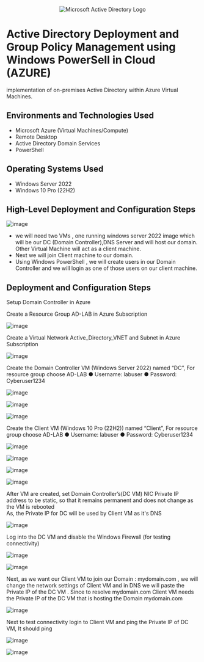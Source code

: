 <p align="center">
<img src="https://i.imgur.com/pU5A58S.png" alt="Microsoft Active Directory Logo"/>
</p>

<h1>Active Directory Deployment and Group Policy Management using Windows PowerSell in Cloud (AZURE)</h1>
implementation of on-premises Active Directory within Azure Virtual Machines.<br />

<h2>Environments and Technologies Used</h2>

- Microsoft Azure (Virtual Machines/Compute)
- Remote Desktop
- Active Directory Domain Services
- PowerShell

<h2>Operating Systems Used </h2>

- Windows Server 2022
- Windows 10 Pro (22H2)

<h2>High-Level Deployment and Configuration Steps</h2>

![image](https://github.com/user-attachments/assets/06a8dcf8-c145-4f5d-9cad-f1f72df3812a)


- we will need two VMs , one running windows server 2022 image which will be our DC (Domain Controller),DNS Server and will 
  host our domain. Other Virtual Machine will act as a client machine. 
- Next we will join Client machine to our domain. 
- Using Windows PowerShell , we will create users in our Domain Controller and we will login as one of those users on our 
  client machine.

<h2>Deployment and Configuration Steps</h2>
Setup Domain Controller in Azure<br />

Create a Resource Group AD-LAB in Azure Subscription<br />

![image](https://github.com/user-attachments/assets/ee6ea044-82fd-4e16-acc0-9fba6bd92600)

Create a Virtual Network Active_Directory_VNET and Subnet in Azure Subscription<br />

![image](https://github.com/user-attachments/assets/d7a6d04d-d8d0-4b26-86e4-d2f31a829a4f)

Create the Domain Controller VM (Windows Server 2022) named “DC”, For resource group choose AD-LAB
● Username: labuser
● Password: Cyberuser1234

![image](https://github.com/user-attachments/assets/ca34fcd1-7802-4428-a40b-fa6c41742a4c)

![image](https://github.com/user-attachments/assets/4b652c84-b2ba-47dd-8f80-64119b1c5967)

![image](https://github.com/user-attachments/assets/a0c21344-4b01-4517-aa06-a5e57f09f51e)


Create the Client VM (Windows 10 Pro (22H2)) named “Client”, For resource group choose AD-LAB
● Username: labuser
● Password: Cyberuser1234

![image](https://github.com/user-attachments/assets/1c619ebe-2552-49fd-9325-f8c175834482)

![image](https://github.com/user-attachments/assets/150176d9-178d-4732-acfa-d51bb393d897)

![image](https://github.com/user-attachments/assets/abe2da51-632a-4b44-80c1-33d863192e71)

![image](https://github.com/user-attachments/assets/56adc63e-eb23-487c-aa38-0f037eafd15e)

After VM are created, set Domain Controller’s(DC VM) NIC Private IP address to be static, so that it remains permanent and does not change as the VM is rebooted <br />
As, the Private IP for DC will be used by Client VM as it's DNS<br />

![image](https://github.com/user-attachments/assets/08a69e8c-fd9f-49eb-ac77-4ea5c6dca9f5)

Log into the DC VM and disable the Windows Firewall (for testing connectivity)

![image](https://github.com/user-attachments/assets/f404886b-2e20-4b5e-9361-8c43224bb7e9)

![image](https://github.com/user-attachments/assets/de43ba60-c094-48cd-b623-2788e3bd15ff)

Next, as we want our Client VM to join our Domain : mydomain.com , we will change the network settings of Client VM and in DNS we will paste the Private IP of the DC VM . Since to resolve mydomain.com Client VM needs the Private IP of the DC VM that is hosting the Domain mydomain.com

![image](https://github.com/user-attachments/assets/71be74c6-99e5-4744-84e2-31f01181b50d)

Next to test connectivity login to Client VM and ping the Private IP of DC VM, It should ping

![image](https://github.com/user-attachments/assets/14f8cd6c-4b3b-48ed-9997-211bd5e6bf44)

![image](https://github.com/user-attachments/assets/fbab6602-0c6d-42ea-97d9-3fd7f94d4a9b)

















